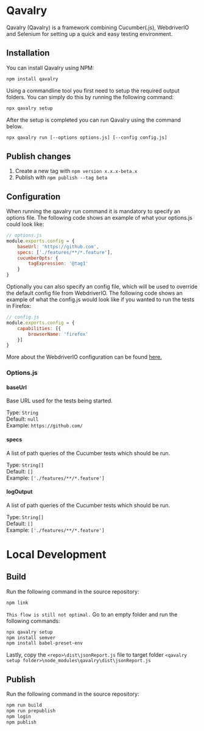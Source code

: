 # Qavalry
Qavalry (Qavalry) is a framework combining Cucumber(.js), WebdriverIO and Selenium for setting up a quick and easy testing environment.

## Installation
You can install Qavalry using NPM:
```bash
npm install qavalry
```
Using a commandline tool you first need to setup the required output folders. You can simply do this by running the following command:
```bash
npx qavalry setup
```
After the setup is completed you can run Qavalry using the command below. 
```bash
npx qavalry run [--options options.js] [--config config.js]
```

## Publish changes

1. Create a new tag with `npm version x.x.x-beta.x`
2. Publish with `npm publish --tag beta` 

## Configuration
When running the qavalry run command it is mandatory to specify an options file. The following code shows an example of what your options.js could look like:
```js
// options.js
module.exports.config = {
    baseUrl: 'https://github.com',
    specs: ['./features/**/*.feature'],
    cucumberOpts: {
        tagExpression: '@tag1'
    }
}
```
Optionally you can also specify an config file, which will be used to override the default config file from WebdriverIO. The following code shows an example of what the config.js would look like if you wanted to run the tests in Firefox:
```js
// config.js
module.exports.config = {
    capabilities: [{
        browserName: 'firefox'
    }]
}
```
More about the WebdriverIO configuration can be found [here.](http://webdriver.io/guide/getstarted/configuration.html)
### Options.js
#### baseUrl
Base URL used for the tests being started.

Type: `String`<br>
Default: `null`<br>
Example: `https://github.com/`
#### specs
A list of path queries of the Cucumber tests which should be run.

Type: `String[]`<br>
Default: `[]`<br>
Example: `['./features/**/*.feature']`
#### logOutput
A list of path queries of the Cucumber tests which should be run.

Type: `String[]`<br>
Default: `[]`<br>
Example: `['./features/**/*.feature']`

# Local Development

## Build

Run the following command in the source repository:
```bash
npm link
```

`This flow is still not optimal.`
Go to an empty folder and run the following commands:
```bash
npx qavalry setup
npm install semver
npm install babel-preset-env
```
Lastly, copy the `<repo>\dist\jsonReport.js`  file to target folder `<qavalry setup folder>\node_modules\qavalry\dist\jsonReport.js`

## Publish

Run the following command in the source repository:
```bash
npm run build
npm run prepublish
npm login
npm publish
```

